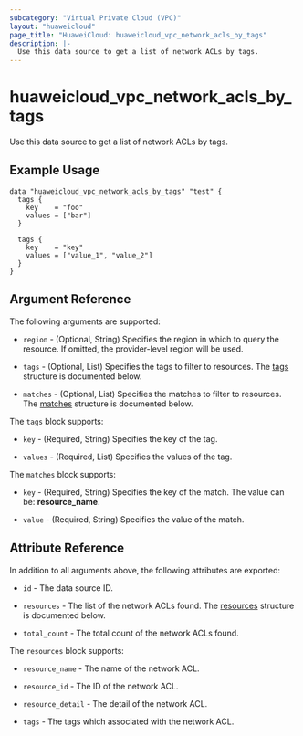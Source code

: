 ```yaml
---
subcategory: "Virtual Private Cloud (VPC)"
layout: "huaweicloud"
page_title: "HuaweiCloud: huaweicloud_vpc_network_acls_by_tags"
description: |-
  Use this data source to get a list of network ACLs by tags.
---
```


# huaweicloud_vpc_network_acls_by_tags

Use this data source to get a list of network ACLs by tags.

## Example Usage

```hcl
data "huaweicloud_vpc_network_acls_by_tags" "test" {
  tags {
    key    = "foo"
    values = ["bar"]
  }

  tags {
    key    = "key"
    values = ["value_1", "value_2"]
  }
}
```

## Argument Reference

The following arguments are supported:

* `region` - (Optional, String) Specifies the region in which to query the resource.
  If omitted, the provider-level region will be used.

* `tags` - (Optional, List) Specifies the tags to filter to resources.
  The [tags](#tags) structure is documented below.

* `matches` - (Optional, List) Specifies the matches to filter to resources.
  The [matches](#matches) structure is documented below.

<a name="tags"></a>
The `tags` block supports:

* `key` - (Required, String) Specifies the key of the tag.

* `values` - (Required, List) Specifies the values of the tag.

<a name="matches"></a>
The `matches` block supports:

* `key` - (Required, String) Specifies the key of the match. The value can be: **resource_name**.

* `value` - (Required, String) Specifies the value of the match.

## Attribute Reference

In addition to all arguments above, the following attributes are exported:

* `id` - The data source ID.

* `resources` - The list of the network ACLs found. The [resources](#resources) structure is documented below.

* `total_count` - The total count of the network ACLs found.

<a name="resources"></a>
The `resources` block supports:

* `resource_name` - The name of the network ACL.

* `resource_id` - The ID of the network ACL.

* `resource_detail` - The detail of the network ACL.

* `tags` - The tags which associated with the network ACL.
